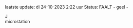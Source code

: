 laatste update: 
di 24-10-2023  2:22   uur 
Status: FAALT - geel - 
<div class="service R">J</div><div class="service Y">microstation</div>
